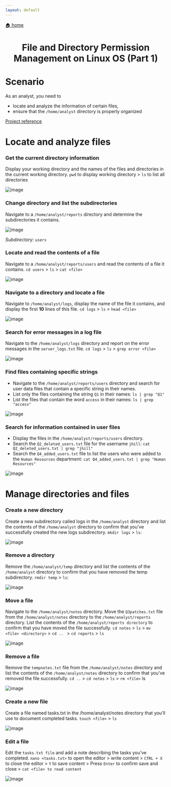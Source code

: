 ```yaml
---
layout: default
---
```


[🏠 home](../)

<h1 style="text-align: center;">File and Directory Permission Management on Linux OS (Part 1)</h1>

# Scenario
As an analyst, you need to
- locate and analyze the information of certain files,
- ensure that the `/home/analyst` directory is properly organized

[Project reference](https://www.coursera.org/learn/linux-and-sql/home/welcome)

# Locate and analyze files

### Get the current directory information
Display your working directory and the names of the files and directories in the current working directory.
`pwd` to display working directory > `ls` to list all directories

![image](https://github.com/user-attachments/assets/5fe9b640-7a2d-4582-aa78-4dca0a4f0409)

### Change directory and list the subdirectories
Navigate to a `/home/analyst/reports` directory and determine the subdirectories it contains.

![image](https://github.com/user-attachments/assets/a4a34be1-de5f-494b-a732-04b476cc2267)

*Subdirectory: `users`*

### Locate and read the contents of a file
Navigate to a `/home/analyst/reports/users` and read the contents of a file it contains.
`cd users` > `ls` > `cat <file>`

![image](https://github.com/user-attachments/assets/88eca8f2-af84-4790-80c9-d63986b65fa6)

### Navigate to a directory and locate a file
Navigate to `/home/analyst/logs`, display the name of the file it contains, and display the first **10** lines of this file.
`cd logs` > `ls` > `head <file>`

![image](https://github.com/user-attachments/assets/2260a7fc-0146-43a9-a94a-a0c37af27c53)

### Search for error messages in a log file
Navigate to the `/home/analyst/logs` directory and report on the error messages in the `server_logs.txt` file.
`cd logs` > `ls` > `grep error <file>`

![image](https://github.com/user-attachments/assets/bcfcf9f6-f08e-4e94-92ee-d03c3721c759)

### Find files containing specific strings
- Navigate to the `/home/analyst/reports/users` directory and search for user data files that contain a specific string in their names.
- List only the files containing the string `Q1` in their names: `ls | grep "Q1"`
- List the files that contain the word `access` in their names: `ls | grep "access"`

![image](https://github.com/user-attachments/assets/91eb86b5-2ead-4086-ad56-eb732eec31eb)

### Search for information contained in user files
- Display the files in the `/home/analyst/reports/users` directory. 
- Search the `Q2_deleted_users.txt` file for the username `jhill`: `cat Q2_deleted_users.txt | grep "jhill"`
- Search the `Q4_added_users.txt` file to list the users who were added to the `Human Resources` department: `cat Q4_added_users.txt | grep "Human Resources"`

![image](https://github.com/user-attachments/assets/cac55ad5-73ec-4546-a15c-ce578f836577)


# Manage directories and files

### Create a new directory
Create a new subdirectory called logs in the `/home/analyst` directory and list the contents of the `/home/analyst` directory to confirm that you’ve successfully created the new logs subdirectory.
`mkdir logs` > `ls`:

![image](https://github.com/user-attachments/assets/2f6ce4ae-4096-49b0-a41d-9eaf9b72a7e9)

### Remove a directory
Remove the `/home/analyst/temp` directory and list the contents of the `/home/analyst` directory to confirm that you have removed the temp subdirectory.
`rmdir temp` > `ls`:

![image](https://github.com/user-attachments/assets/d1845655-2a10-4935-ac60-78a78e71f578)

### Move a file
Navigate to the `/home/analyst/notes` directory. Move the `Q3patches.txt` file from the `/home/analyst/notes` directory to the `/home/analyst/reports` directory. List the contents of the `/home/analyst/reports directory` to confirm that you have moved the file successfully.
`cd notes` > `ls` > `mv <file> <directory>` > `cd .. ` > `cd reports` > `ls`

![image](https://github.com/user-attachments/assets/49460ad9-ade4-40c5-a841-368679d1cd0a)

### Remove a file
Remove the `tempnotes.txt` file from the `/home/analyst/notes` directory and list the contents of the `/home/analyst/notes` directory to confirm that you’ve removed the file successfully.
`cd ..` > `cd notes` > `ls` > `rm <file>` ls

![image](https://github.com/user-attachments/assets/5e9babc9-08cd-4804-9ac7-dd13f4f2672b)


### Create a new file
Create a file named tasks.txt in the /home/analyst/notes directory that you’ll use to document completed tasks. 
`touch <file>` > `ls`

![image](https://github.com/user-attachments/assets/95b6e5c7-64d3-4a79-96b2-f1c301186f27)

### Edit a file
Edit the `tasks.txt file` and add a note describing the tasks you’ve completed.
`nano <tasks.txt>` to open the editor > write content > `CTRL + X` to close the editor > `Y` to save content > Press `Enter` to confirm save and close > `cat <file> to read content`

![image](https://github.com/user-attachments/assets/05a21cfa-4a8a-409a-a616-0828c9e4f39c)
